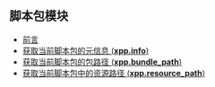 ## 脚本包模块

- [前言](START.md)
- [获取当前脚本包的元信息 (**xpp\.info**)](xpp.info.md)
- [获取当前脚本包的包路径 (**xpp\.bundle_path**)](xpp.bundle_path.md)
- [获取当前脚本包中的资源路径 (**xpp\.resource_path**)](xpp.resource_path.md)
